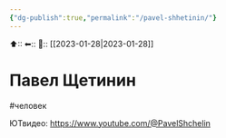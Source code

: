 ```yaml
---
{"dg-publish":true,"permalink":"/pavel-shhetinin/"}
---
```



⬆::
⬅::
📅:: [[2023-01-28\|2023-01-28]]

# Павел Щетинин
#человек

ЮТвидео: https://www.youtube.com/@PavelShchelin
